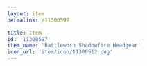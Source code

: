 ```yaml
---
layout: item
permalink: /11300597

title: Item
id: '11300597'
item_name: 'Battleworn Shadowfire Headgear'
icon_url: 'item/icon/11300512.png'
---
```

